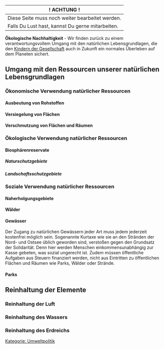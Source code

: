| ! ACHTUNG !                                      |
|--------------------------------------------------|
| Diese Seite muss noch weiter bearbeitet werden.  |
| Falls Du Lust hast, kannst Du gerne mitarbeiten. |

**Ökologische Nachhaltigkeit** - Wir finden zurück zu einem
verantwortungsvollem Umgang mit den natürlichen Lebensgrundlagen, die
den [Kindern der Gesellschaft](/wiki/Kinder_der_Gesellschaft "wikilink") auch
in Zukunft ein normales Überleben auf dem Planeten sichert.

Umgang mit den Ressourcen unserer natürlichen Lebensgrundlagen
--------------------------------------------------------------

### Ökonomische Verwendung natürlicher Ressourcen

#### Ausbeutung von Rohstoffen

#### Versiegelung von Flächen

#### Verschmutzung von Flächen und Räumen

### Ökologische Verwendung natürlicher Ressourcen

#### Biosphärenreservate

##### Naturschutzgebiete

##### Landschaftsschutzgebiete

### Soziale Verwendung natürlicher Ressourcen

#### Naherholgungsgebiete

#### Wälder

#### Gewässer

Der Zugang zu natürlichen Gewässern jeder Art muss jedem jederzeit
kostenfrei möglich sein. Sogenannte Kurtaxe wie sie an den Stränden der
Nord- und Ostsee üblich geworden sind, verstoßen gegen den Grundsatz der
Solidarität. Denn hier werden Menschen einkommensunabhängig zur Kasse
gebeten, was sozial ungerecht ist. Zudem müssen öffentliche Aufgaben aus
Steuern finanziert werden, nicht aus Eintritten zu öffentlichen Flächen
und Räumen wie Parks, Wälder oder Strände.

#### Parks

Reinhaltung der Elemente
------------------------

### Reinhaltung der Luft

### Reinhaltung des Wassers

### Reinhaltung des Erdreichs

[Kategorie: Umweltpolitik](/wiki/Kategorie:_Umweltpolitik "wikilink")
